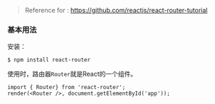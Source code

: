 
> Reference for : https://github.com/reactjs/react-router-tutorial

### 基本用法
安装：
```
$ npm install react-router
```

使用时，路由器`Router`就是React的一个组件。
```
import { Router} from 'react-router';
render(<Router />, document.getElementById('app'));
```